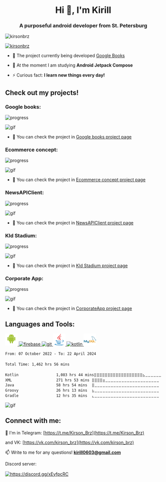 <h1 align="center">Hi 👋, I'm Kirill</h1>
<h3 align="center">A purposeful android developer from St. Petersburg</h3>

<p align="left"> <img src="https://komarev.com/ghpvc/?username=kirsonbrz&label=Profile%20views&color=980eb4&style=plastic" alt="kirsonbrz" /> </p>

<p align="left"> <a href="https://github.com/ryo-ma/github-profile-trophy"><img src="https://github-profile-trophy.vercel.app/?username=kirsonbrz" alt="kirsonbrz" /></a> </p>

- 🔭 The project currently being developed [Google Books](https://github.com/KirsonBrz/GoogleBooks)

- 🌱 At the moment I am studying **Android Jetpack Compose**

- ⚡ Сurious fact: **I learn new things every day!**

<h2 align="left">Check out my projects!</h2>

<h3 align="left">Google books:</h3>

![progress](https://img.shields.io/badge/Progress-In%20work-yellow)

![gif](https://media.giphy.com/media/oNMVdYmQ8gGcLm6M7L/giphy.gif)
- 🔭 You can check the project in [Google books project page](https://github.com/KirsonBrz/GoogleBooks)

<h3 align="left">Ecommerce concept:</h3>

![progress](https://img.shields.io/badge/Progress-In%20work-yellow)

![gif](https://media.giphy.com/media/S8DGH0XKyqWoXH1tPt/giphy.gif)
- 🔭 You can check the project in [Ecommerce concept project page](https://github.com/KirsonBrz/EcommerceConcept)

<h3 align="left">NewsAPIClient:</h3>

![progress](https://img.shields.io/badge/Progress-Done-green)

![gif](https://media.giphy.com/media/GDH4Nj2hLIZyMIm8SG/giphy.gif)
- 🔭 You can check the project in [NewsAPIClient project page](https://github.com/KirsonBrz/NewsAPIClient)

<h3 align="left">Kld Stadium:</h3>

![progress](https://img.shields.io/badge/Progress-Not%20completed-red)

![gif](https://media.giphy.com/media/sEliig54YC6yGM0sTU/giphy.gif)
- 🔭 You can check the project in [Kld Stadium project page](https://github.com/KirsonBrz/KldStadium)

<h3 align="left">Corporate App:</h3>

![progress](https://img.shields.io/badge/Progress-Not%20completed-red)

![gif](https://media.giphy.com/media/ZmnZlqevTwImBPYeAw/giphy.gif)
- 🔭 You can check the project in [CorporateApp project page](https://github.com/KirsonBrz/CorporateApp)


<h2 align="left">Languages and Tools:</h2>
<p align="left"> <a href="https://developer.android.com" target="_blank" rel="noreferrer"> <img src="https://raw.githubusercontent.com/devicons/devicon/master/icons/android/android-original-wordmark.svg" alt="android" width="40" height="40"/> </a> <a href="https://firebase.google.com/" target="_blank" rel="noreferrer"> <img src="https://www.vectorlogo.zone/logos/firebase/firebase-icon.svg" alt="firebase" width="40" height="40"/> </a> <a href="https://git-scm.com/" target="_blank" rel="noreferrer"> <img src="https://www.vectorlogo.zone/logos/git-scm/git-scm-icon.svg" alt="git" width="40" height="40"/> </a> <a href="https://www.java.com" target="_blank" rel="noreferrer"> <img src="https://raw.githubusercontent.com/devicons/devicon/master/icons/java/java-original.svg" alt="java" width="40" height="40"/> </a> <a href="https://kotlinlang.org" target="_blank" rel="noreferrer"> <img src="https://www.vectorlogo.zone/logos/kotlinlang/kotlinlang-icon.svg" alt="kotlin" width="40" height="40"/> </a> <a href="https://www.mysql.com/" target="_blank" rel="noreferrer"> <img src="https://raw.githubusercontent.com/devicons/devicon/master/icons/mysql/mysql-original-wordmark.svg" alt="mysql" width="40" height="40"/> </a> </p>



<!--START_SECTION:waka-->

```txt
From: 07 October 2022 - To: 22 April 2024

Total Time: 1,462 hrs 56 mins

Kotlin                 1,083 hrs 44 mins⣿⣿⣿⣿⣿⣿⣿⣿⣿⣿⣿⣿⣿⣿⣿⣿⣿⣿⣦⣀⣀⣀⣀⣀⣀   74.08 %
XML                    271 hrs 53 mins ⣿⣿⣿⣿⣶⣀⣀⣀⣀⣀⣀⣀⣀⣀⣀⣀⣀⣀⣀⣀⣀⣀⣀⣀⣀   18.59 %
Java                   58 hrs 54 mins  ⣿⣀⣀⣀⣀⣀⣀⣀⣀⣀⣀⣀⣀⣀⣀⣀⣀⣀⣀⣀⣀⣀⣀⣀⣀   04.03 %
Groovy                 26 hrs 13 mins  ⣦⣀⣀⣀⣀⣀⣀⣀⣀⣀⣀⣀⣀⣀⣀⣀⣀⣀⣀⣀⣀⣀⣀⣀⣀   01.79 %
Gradle                 12 hrs 35 mins  ⣄⣀⣀⣀⣀⣀⣀⣀⣀⣀⣀⣀⣀⣀⣀⣀⣀⣀⣀⣀⣀⣀⣀⣀⣀   00.86 %
```

<!--END_SECTION:waka-->

![gif](https://media3.giphy.com/media/aUovxH8Vf9qDu/giphy.gif)

<h2 align="left">Connect with me:</h2>

💬 I'm in Telegram: [https://t.me/Kirson_Brz](https://t.me/Kirson_Brz)

and VK: [https://vk.com/kirson_brz](https://vk.com/kirson_brz)

📫 Write to me for any questions! **kirill0603@gmail.com**

Discord server:
<p align="left">
<a href="https://discord.gg/https://discord.gg/xEyfpcRC" target="blank"><img align="center" src="https://raw.githubusercontent.com/rahuldkjain/github-profile-readme-generator/master/src/images/icons/Social/discord.svg" alt="https://discord.gg/xEyfpcRC" height="30" width="40" /></a>
</p>

